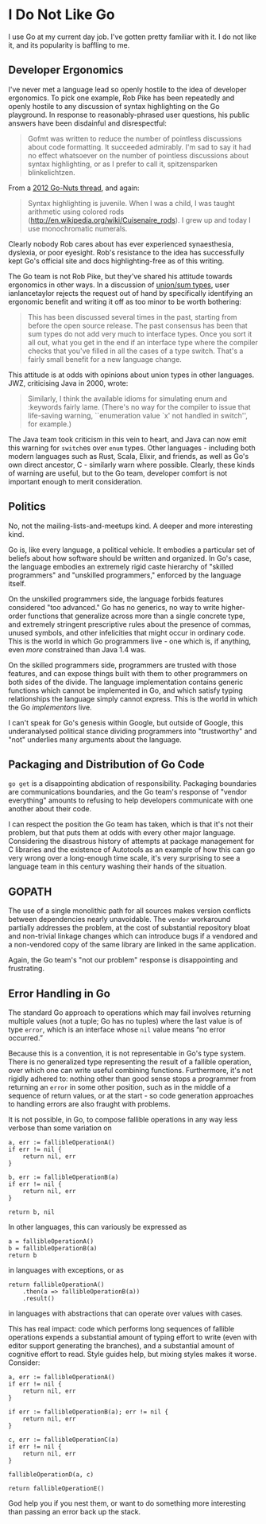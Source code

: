 # I Do Not Like Go

I use Go at my current day job. I've gotten pretty familiar with it. I do not like it, and its popularity is baffling to me.

## Developer Ergonomics

I've never met a language lead so openly hostile to the idea of developer ergonomics. To pick one example, Rob Pike has been repeatedly and openly hostile to any discussion of syntax highlighting on the Go playground. In response to reasonably-phrased user questions, his public answers have been disdainful and disrespectful:

> Gofmt was written to reduce the number of pointless discussions about code formatting. It succeeded admirably. I'm sad to say it had no effect whatsoever on the number of pointless discussions about syntax highlighting, or as I prefer to call it, spitzensparken blinkelichtzen.

From a [2012 Go-Nuts thread](http://grokbase.com/t/gg/golang-nuts/12asys9jn4/go-nuts-go-playground-syntax-highlighting), and again:

> Syntax highlighting is juvenile. When I was a child, I was taught arithmetic using colored rods (http://en.wikipedia.org/wiki/Cuisenaire_rods). I grew up and today I use monochromatic numerals.

Clearly nobody Rob cares about has ever experienced synaesthesia, dyslexia, or poor eyesight. Rob's resistance to the idea has successfully kept Go's official site and docs highlighting-free as of this writing.

The Go team is not Rob Pike, but they've shared his attitude towards ergonomics in other ways. In a discussion of [union/sum types](https://github.com/golang/go/issues/19412), user ianlancetaylor rejects the request out of hand by specifically identifying an ergonomic benefit and writing it off as too minor to be worth bothering:

> This has been discussed several times in the past, starting from before the open source release. The past consensus has been that sum types do not add very much to interface types. Once you sort it all out, what you get in the end if an interface type where the compiler checks that you've filled in all the cases of a type switch. That's a fairly small benefit for a new language change.

This attitude is at odds with opinions about union types in other languages. JWZ, criticising Java in 2000, wrote:

> Similarly, I think the available idioms for simulating enum and :keywords fairly lame. (There's no way for the compiler to issue that life-saving warning, ``enumeration value `x' not handled in switch'', for example.)

The Java team took criticism in this vein to heart, and Java can now emit this warning for `switch`es over `enum` types. Other languages - including both modern languages such as Rust, Scala, Elixir, and friends, as well as Go's own direct ancestor, C - similarly warn where possible. Clearly, these kinds of warning are useful, but to the Go team, developer comfort is not important enough to merit consideration.

## Politics

No, not the mailing-lists-and-meetups kind. A deeper and more interesting kind.

Go is, like every language, a political vehicle. It embodies a particular set of beliefs about how software should be written and organized. In Go's case, the language embodies an extremely rigid caste hierarchy of "skilled programmers" and "unskilled programmers," enforced by the language itself.

On the unskilled programmers side, the language forbids features considered "too advanced." Go has no generics, no way to write higher-order functions that generalize across more than a single concrete type, and extremely stringent prescriptive rules about the presence of commas, unused symbols, and other infelicities that might occur in ordinary code. This is the world in which Go programmers live - one which is, if anything, even _more_ constrained than Java 1.4 was.

On the skilled programmers side, programmers are trusted with those features, and can expose things built with them to other programmers on both sides of the divide. The language implementation contains generic functions which cannot be implemented in Go, and which satisfy typing relationships the language simply cannot express. This is the world in which the Go _implementors_ live.

I can't speak for Go's genesis within Google, but outside of Google, this underanalysed political stance dividing programmers into "trustworthy" and "not" underlies many arguments about the language.

## Packaging and Distribution of Go Code

`go get` is a disappointing abdication of responsibility. Packaging boundaries are communications boundaries, and the Go team's response of "vendor everything" amounts to refusing to help developers communicate with one another about their code.

I can respect the position the Go team has taken, which is that it's not their problem, but that puts them at odds with every other major language. Considering the disastrous history of attempts at package management for C libraries and the existence of Autotools as an example of how this can go very wrong over a long-enough time scale, it's very surprising to see a language team in this century washing their hands of the situation.

## GOPATH

The use of a single monolithic path for all sources makes version conflicts between dependencies nearly unavoidable. The `vendor` workaround partially addresses the problem, at the cost of substantial repository bloat and non-trivial linkage changes which can introduce bugs if a vendored and a non-vendored copy of the same library are linked in the same application.

Again, the Go team's "not our problem" response is disappointing and frustrating.

## Error Handling in Go

The standard Go approach to operations which may fail involves returning multiple values (not a tuple; Go has no tuples) where the last value is of type `error`, which is an interface whose `nil` value means “no error occurred.”

Because this is a convention, it is not representable in Go's type system. There is no generalized type representing the result of a fallible operation, over which one can write useful combining functions. Furthermore, it's not rigidly adhered to: nothing other than good sense stops a programmer from returning an `error` in some other position, such as in the middle of a sequence of return values, or at the start - so code generation approaches to handling errors are also fraught with problems.

It is not possible, in Go, to compose fallible operations in any way less verbose than some variation on

    a, err := fallibleOperationA()
    if err != nil {
        return nil, err
    }

    b, err := fallibleOperationB(a)
    if err != nil {
        return nil, err
    }

    return b, nil

In other languages, this can variously be expressed as

    a = fallibleOperationA()
    b = fallibleOperationB(a)
    return b

in languages with exceptions, or as

    return fallibleOperationA()
        .then(a => fallibleOperationB(a))
        .result()

in languages with abstractions that can operate over values with cases.

This has real impact: code which performs long sequences of fallible operations expends a substantial amount of typing effort to write (even with editor support generating the branches), and a substantial amount of cognitive effort to read. Style guides help, but mixing styles makes it worse. Consider:

    a, err := fallibleOperationA()
    if err != nil {
        return nil, err
    }

    if err := fallibleOperationB(a); err != nil {
        return nil, err
    }

    c, err := fallibleOperationC(a)
    if err != nil {
        return nil, err
    }

    fallibleOperationD(a, c)

    return fallibleOperationE()

God help you if you nest them, or want to do something more interesting than passing an error back up the stack.
